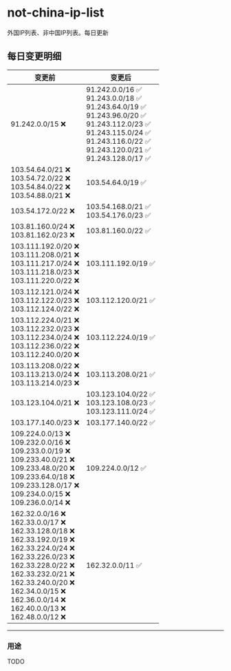 # not-china-ip-list
外国IP列表、非中国IP列表。每日更新

每日变更明细
--------------------
|  变更前   | 变更后 |
|  ----  | ----  |
|  91.242.0.0/15 :x:  | 91.242.0.0/16 :white_check_mark: <br> 91.243.0.0/18 :white_check_mark: <br> 91.243.64.0/19 :white_check_mark: <br> 91.243.96.0/20 :white_check_mark: <br> 91.243.112.0/23 :white_check_mark: <br> 91.243.115.0/24 :white_check_mark: <br> 91.243.116.0/22 :white_check_mark: <br> 91.243.120.0/21 :white_check_mark: <br> 91.243.128.0/17 :white_check_mark: <br>  | 
|  103.54.64.0/21 :x: <br> 103.54.72.0/22 :x: <br> 103.54.84.0/22 :x: <br> 103.54.88.0/21 :x: <br> | 103.54.64.0/19 :white_check_mark: | 
|  103.54.172.0/22 :x:  | 103.54.168.0/21 :white_check_mark: <br> 103.54.176.0/23 :white_check_mark: <br>  | 
|  103.81.160.0/24 :x: <br> 103.81.162.0/23 :x: <br> | 103.81.160.0/22 :white_check_mark: | 
|  103.111.192.0/20 :x: <br> 103.111.208.0/21 :x: <br> 103.111.217.0/24 :x: <br> 103.111.218.0/23 :x: <br> 103.111.220.0/22 :x: <br> | 103.111.192.0/19 :white_check_mark: | 
|  103.112.121.0/24 :x: <br> 103.112.122.0/23 :x: <br> 103.112.124.0/22 :x: <br> | 103.112.120.0/21 :white_check_mark: | 
|  103.112.224.0/21 :x: <br> 103.112.232.0/23 :x: <br> 103.112.234.0/24 :x: <br> 103.112.236.0/22 :x: <br> 103.112.240.0/20 :x: <br> | 103.112.224.0/19 :white_check_mark: | 
|  103.113.208.0/22 :x: <br> 103.113.213.0/24 :x: <br> 103.113.214.0/23 :x: <br> | 103.113.208.0/21 :white_check_mark: | 
|  103.123.104.0/21 :x:  | 103.123.104.0/22 :white_check_mark: <br> 103.123.108.0/23 :white_check_mark: <br> 103.123.111.0/24 :white_check_mark: <br>  | 
|  103.177.140.0/23 :x:  | 103.177.140.0/22 :white_check_mark: | 
|  109.224.0.0/13 :x: <br> 109.232.0.0/16 :x: <br> 109.233.0.0/19 :x: <br> 109.233.40.0/21 :x: <br> 109.233.48.0/20 :x: <br> 109.233.64.0/18 :x: <br> 109.233.128.0/17 :x: <br> 109.234.0.0/15 :x: <br> 109.236.0.0/14 :x: <br> | 109.224.0.0/12 :white_check_mark: | 
|  162.32.0.0/16 :x: <br> 162.33.0.0/17 :x: <br> 162.33.128.0/18 :x: <br> 162.33.192.0/19 :x: <br> 162.33.224.0/24 :x: <br> 162.33.226.0/23 :x: <br> 162.33.228.0/22 :x: <br> 162.33.232.0/21 :x: <br> 162.33.240.0/20 :x: <br> 162.34.0.0/15 :x: <br> 162.36.0.0/14 :x: <br> 162.40.0.0/13 :x: <br> 162.48.0.0/12 :x: <br> | 162.32.0.0/11 :white_check_mark: | 

--------------------
### 用途
TODO
